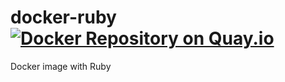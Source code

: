 docker-ruby [![Docker Repository on Quay.io](https://quay.io/repository/3scale/ruby/status "Docker Repository on Quay.io")](https://quay.io/repository/3scale/ruby)
===========

Docker image with Ruby
